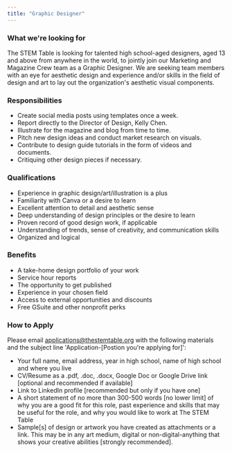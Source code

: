 ```yaml
---
title: "Graphic Designer"
---
```


### What we're looking for

The STEM Table is looking for talented high school-aged designers, aged 13 and above from anywhere in the world, to jointly join our Marketing and Magazine Crew team as a Graphic Designer. We are seeking team members with an eye for aesthetic design and experience and/or skills in the field of design and art to lay out the organization's aesthetic visual components.

### Responsibilities

- Create social media posts using templates once a week.
- Report directly to the Director of Design, Kelly Chen.
- Illustrate for the magazine and blog from time to time.
- Pitch new design ideas and conduct market research on visuals.
- Contribute to design guide tutorials in the form of videos and documents.
- Critiquing other design pieces if necessary.

### Qualifications

- Experience in graphic design/art/illustration is a plus
- Familiarity with Canva or a desire to learn
- Excellent attention to detail and aesthetic sense
- Deep understanding of design principles or the desire to learn
- Proven record of good design work, if applicable
- Understanding of trends, sense of creativity, and communication skills
- Organized and logical

### Benefits

- A take-home design portfolio of your work
- Service hour reports
- The opportunity to get published
- Experience in your chosen field
- Access to external opportunities and discounts
- Free GSuite and other nonprofit perks

### How to Apply

Please email applications@thestemtable.org with the following materials and the subject line 'Application-[Postion you're applying for]':

- Your full name, email address, year in high school, name of high school and where you live
- CV/Resume as a .pdf, .doc, .docx, Google Doc or Google Drive link [optional and recommended if available]
- Link to LinkedIn profile [recommended but only if you have one]
- A short statement of no more than 300-500 words [no lower limit] of why you are a good fit for this role, past experience and skills that may be useful for the role, and why you would like to work at The STEM Table
- Sample[s] of design or artwork you have created as attachments or a link. This may be in any art medium, digital or non-digital-anything that shows your creative abilities [strongly recommended].